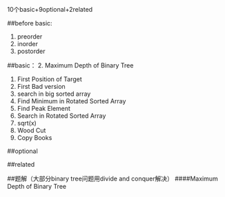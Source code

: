 10个basic+9optional+2related

##before basic:
1. preorder
2. inorder
3. postorder


##basic：
2. Maximum Depth of Binary Tree
1. First Position of Target
3. First Bad version
4. search in big sorted array
5. Find Minimum in Rotated Sorted Array
6. Find Peak Element
7. Search in Rotated Sorted Array
3. sqrt(x)
9. Wood Cut
10. Copy Books


##optional


##related

##题解（大部分binary tree问题用divide and conquer解决）
####Maximum Depth of Binary Tree